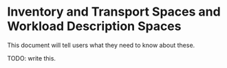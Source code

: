# Inventory and Transport Spaces and Workload Description Spaces

This document will tell users what they need to know about these.

TODO: write this.
